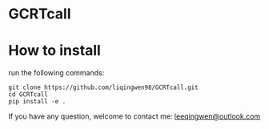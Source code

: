 # GCRTcall

# How to install
run the following commands:  
```
git clone https://github.com/liqingwen98/GCRTcall.git
cd GCRTcall
pip install -e .
```

If you have any question, welcome to contact me: leeqingwen@outlook.com
